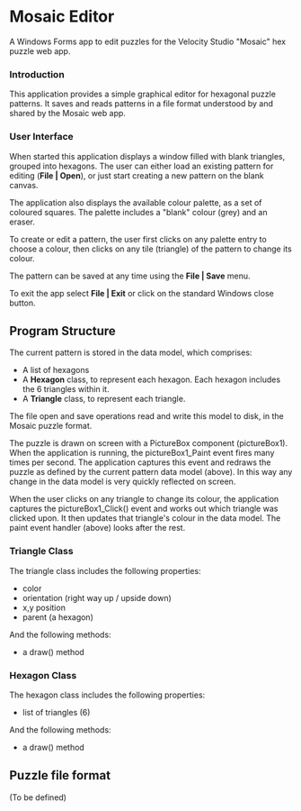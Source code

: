 ﻿# Mosaic Editor
A Windows Forms app to edit puzzles for the Velocity Studio "Mosaic" hex puzzle web app.

### Introduction
This application provides a simple graphical editor for hexagonal puzzle patterns.  It saves and
reads patterns in a file format understood by and shared by the Mosaic web app.

### User Interface
When started this application displays a window filled with blank triangles, grouped into hexagons.
The user can either load an existing pattern for editing (**File | Open**), or just start creating a
new pattern on the blank canvas.

The application also displays the available colour palette, as a set of coloured squares.  The palette includes
a "blank" colour (grey) and an eraser.

To create or edit a pattern, the user first clicks on any palette entry to choose a colour, then
clicks on any tile (triangle) of the pattern to change its colour.

The pattern can be saved at any time using the **File | Save** menu.

To exit the app select **File | Exit** or click on the standard Windows close button.

## Program Structure
The current pattern is stored in the data model, which comprises:

* A list of hexagons
* A **Hexagon** class, to represent each hexagon.  Each hexagon includes the 6 triangles within it.
* A **Triangle** class, to represent each triangle.

The file open and save operations read and write this model to disk, in the Mosaic puzzle format.

The puzzle is drawn on screen with a PictureBox component (pictureBox1).  When the application is running,
the pictureBox1_Paint event fires many times per second.  The application captures this event and
redraws the puzzle as defined by the current pattern data model (above).  In this way any change
in the data model is very quickly reflected on screen.

When the user clicks on any triangle to change its colour, the application captures the pictureBox1_Click()
event and works out which triangle was clicked upon.  It then updates that triangle's colour in the
data model.  The paint event handler (above) looks after the rest.

### Triangle Class
The triangle class includes the following properties:
* color
* orientation (right way up / upside down)
* x,y position
* parent (a hexagon)

And the following methods:
* a draw() method

### Hexagon Class
The hexagon class includes the following properties:
* list of triangles (6)

And the following methods:
* a draw() method

## Puzzle file format
(To be defined)




